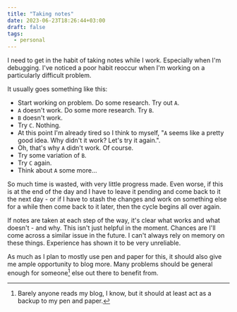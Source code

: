 ```yaml
---
title: "Taking notes"
date: 2023-06-23T18:26:44+03:00
draft: false
tags:
  - personal
---
```


I need to get in the habit of taking notes while I work. Especially when I'm debugging.
I've noticed a poor habit reoccur when I'm working on a particularly difficult problem.

It usually goes something like this:
- Start working on problem. Do some research. Try out `A`.
- `A` doesn't work. Do some more research. Try `B`.
- `B` doesn't work.
- Try `C`. Nothing.
- At this point I'm already tired so I think to myself, "`A` seems like a pretty good idea. Why didn't it work? Let's try it again.".
- Oh, that's why `A` didn't work. Of course.
- Try some variation of `B`.
- Try `C` again.
- Think about `A` some more...

So much time is wasted, with very little progress made. Even worse, if this is at the end of the day and I have to leave it pending and come back to it the next day - or if I have to stash the changes and work on something else for a while then come back to it later, then the cycle begins all over again.

If notes are taken at each step of the way, it's clear what works and what doesn't - and why. This isn't just helpful in the moment. Chances are I'll come across a similar issue in the future. I can't always rely on memory on these things. Experience has shown it to be very unreliable.

As much as I plan to mostly use pen and paper for this, it should also give me ample opportunity to blog more. Many problems should be general enough for someone[^1] else out there to benefit from.

[^1]: Barely anyone reads my blog, I know, but it should at least act as a backup to my pen and paper.
